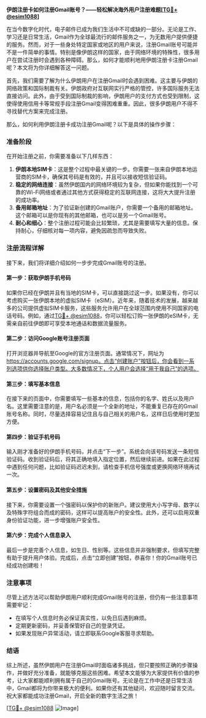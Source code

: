 **伊朗注册卡如何注册Gmail账号？——轻松解决海外用户注册难题[[TG💪+ @esim1088](https://t.me/s/esim1088)]**

在当今数字化时代，电子邮件已成为我们生活中不可或缺的一部分。无论是工作、学习还是日常生活，Gmail作为全球最流行的邮件服务之一，为无数用户提供便捷的服务。然而，对于一些身处特定国家或地区的用户来说，注册Gmail账号可能并不是一件简单的事情。特别是像伊朗这样的国家，由于网络环境的特殊性，很多用户在尝试注册时会遇到各种障碍。那么，如何才能顺利地用伊朗注册卡注册Gmail呢？本文将为你详细解答这一问题。

首先，我们需要了解为什么伊朗用户在注册Gmail时会遇到困难。这主要与伊朗的网络政策和国际制裁有关。伊朗政府对互联网实行严格的管控，许多国际服务无法直接访问。此外，由于受到国际制裁的影响，伊朗用户的支付方式也受到限制，这使得使用信用卡等常规手段注册Gmail变得困难重重。因此，很多伊朗用户不得不寻找替代方案来完成注册。

那么，如何利用伊朗注册卡成功注册Gmail呢？以下是具体的操作步骤：

### 准备阶段

在开始注册之前，你需要准备以下几样东西：
1. **伊朗本地SIM卡**：这是整个过程中最关键的一步。你需要一张来自伊朗本地运营商的SIM卡，确保其号码是有效的，并且可以接收短信验证码。
2. **稳定的网络连接**：虽然伊朗国内的网络环境较为复杂，但如果你能找到一个可靠的Wi-Fi网络或者通过其他方式获得稳定的互联网连接，这将大大提升注册的成功率。
3. **备用邮箱地址**：为了验证新创建的Gmail账户，你需要一个备用的邮箱地址。这个邮箱可以是你现有的其他邮箱，也可以是另一个Gmail账号。
4. **耐心和细心**：整个注册过程可能会比较繁琐，尤其是需要填写大量的信息。保持耐心，仔细核对每一项内容，避免因疏忽而导致失败。

### 注册流程详解

接下来，我们将详细介绍如何一步步完成Gmail账号的注册。

#### 第一步：获取伊朗手机号码
如果你已经在伊朗并且有当地的SIM卡，可以直接跳过这一步。如果没有，你可以考虑购买一张伊朗本地的虚拟SIM卡（eSIM）。近年来，随着技术的发展，越来越多的公司提供虚拟SIM卡服务，这些服务允许用户在全球范围内使用不同国家的电话号码。例如，通过[TG💪+ @esim1088](https://t.me/s/esim1088)，你可以轻松订购一张伊朗的eSIM卡，无需亲自前往伊朗即可享受本地通话和数据流量服务。

#### 第二步：访问Google账号注册页面
打开浏览器并导航至Google的官方注册页面。通常情况下，网址为 https://accounts.google.com/signup。点击“创建账户”按钮后，你会看到一系列选项供你选择账户类型。大多数情况下，个人用户会选择“用于我自己”的选项。

#### 第三步：填写基本信息
在接下来的页面中，你需要填写一些基本的信息，包括你的名字、姓氏以及用户名。这里需要注意的是，用户名必须是一个全新的地址，不能重复已存在的Gmail账号名称。同时，尽量选择容易记住且与自己相关的用户名，这样日后使用时更加方便。

#### 第四步：验证手机号码
输入刚才准备好的伊朗手机号码，并点击“下一步”。系统会向该号码发送一条短信验证码。收到验证码后，将其正确地填入指定位置，然后继续前进。如果在此过程中遇到任何问题，比如验证码迟迟未到，请检查手机信号强度或更换网络环境再试一次。

#### 第五步：设置密码及其他安全措施
接下来，你需要设置一个强密码以保护你的新账户。建议使用大小写字母、数字以及特殊字符组合而成的密码，这样可以提高账户的安全性。此外，还可以启用双重身份验证功能，进一步增强账户安全性。

#### 第六步：完成个人信息录入
最后一步是完善个人信息，如生日、性别等。这些信息并非强制要求，但填写完整有助于提升用户体验。完成后，点击“立即创建”按钮，恭喜你！你的Gmail账号已经成功创建啦！

### 注意事项

尽管上述方法可以帮助伊朗用户顺利完成Gmail账号的注册，但仍有一些注意事项需要牢记：
- 在填写个人信息时务必保证真实性，以免日后遇到麻烦。
- 定期更新密码，并妥善保管好自己的登录凭证。
- 如果发现账户异常活动，请立即联系Google客服寻求帮助。

### 结语

综上所述，虽然伊朗用户在注册Gmail时面临诸多挑战，但只要按照正确的步骤操作，并做好充分准备，就能够克服这些困难。希望本文能够为大家提供有价值的参考，让大家都能顺利拥有属于自己的Gmail账号。无论是在工作中还是日常生活中，Gmail都将为你带来极大的便利。如果你还有其他疑问，欢迎随时留言交流。祝大家都能成功注册Gmail，开启全新的数字生活之旅！

[[TG💪+ @esim1088](https://t.me/s/esim1088) ![Image](https://i.postimg.cc/4NQfJmqS/Snipaste-2025-05-13-00-14-12.png)]